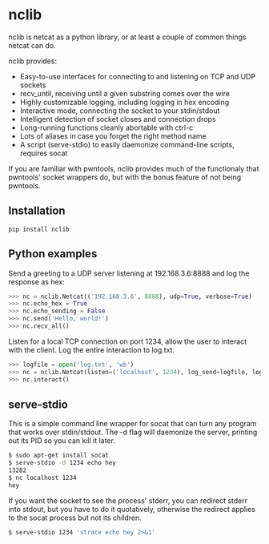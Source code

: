 nclib
=====

nclib is netcat as a python library, or at least a couple of common things
netcat can do.

nclib provides:
- Easy-to-use interfaces for connecting to and listening on TCP and UDP sockets
- recv_until, receiving until a given substring comes over the wire
- Highly customizable logging, including logging in hex encoding
- Interactive mode, connecting the socket to your stdin/stdout
- Intelligent detection of socket closes and connection drops
- Long-running functions cleanly abortable with ctrl-c
- Lots of aliases in case you forget the right method name
- A script (serve-stdio) to easily daemonize command-line scripts, requires socat

If you are familiar with pwntools, nclib provides much of the functionaly that
pwntools' socket wrappers do, but with the bonus feature of not being pwntools.

## Installation

`pip install nclib`

## Python examples

Send a greeting to a UDP server listening at 192.168.3.6:8888 and log the
response as hex:

```python
>>> nc = nclib.Netcat(('192.168.3.6', 8888), udp=True, verbose=True)
>>> nc.echo_hex = True
>>> nc.echo_sending = False
>>> nc.send('Hello, world!')
>>> nc.recv_all()
```

Listen for a local TCP connection on port 1234, allow the user to interact
with the client. Log the entire interaction to log.txt.
```python
>>> logfile = open('log.txt', 'wb')
>>> nc = nclib.Netcat(listen=('localhost', 1234), log_send=logfile, log_recv=logfile)
>>> nc.interact()
```

## serve-stdio

This is a simple command line wrapper for socat that can turn any program that
works over stdin/stdout. The -d flag will daemonize the server, printing out
its PID so you can kill it later.

```bash
$ sudo apt-get install socat
$ serve-stdio -d 1234 echo hey
13282
$ nc localhost 1234
hey
```

If you want the socket to see the process' stderr, you can redirect stderr
into stdout, but you have to do it quotatively, otherwise the redirect applies
to the socat process but not its children.

```bash
$ serve-stdio 1234 'strace echo hey 2>&1'
```
